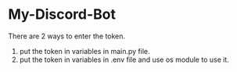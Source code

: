 # My-Discord-Bot
There are 2 ways to enter the token.
1. put the token in variables in main.py file.
2. put the token in variables in .env file and use os module to use it.
